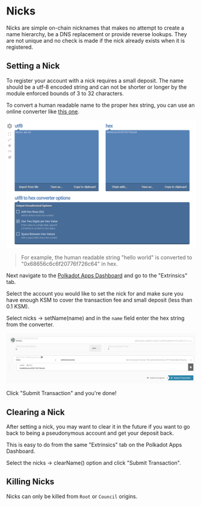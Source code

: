 # Nicks

Nicks are simple on-chain nicknames that makes no attempt to create a name hierarchy, be a DNS replacement or provide
reverse lookups. They are not unique and no check is made if the nick already exists when it is registered.

## Setting a Nick

To register your account with a nick requires a small deposit. The name should be a utf-8 encoded string and can not
be shorter or longer by the module enforced bounds of 3 to 32 characters.

To convert a human readable name to the proper hex string, you can use an online converter like [this one](https://onlinehextools.com/convert-utf8-to-hex).

![converter](../img/utf8.png)

> For example, the human readable string "hello world" is converted to "0x68656c6c6f20776f726c64" in hex.

Next navigate to the [Polkadot Apps Dashboard](https://polkadot.js.org/apps) and go to the "Extrinsics" tab.

Select the account you would like to set the nick for and make sure you have enough KSM to cover the transaction fee
and small deposit (less than 0.1 KSM).

Select nicks -> setName(name) and in the `name` field enter the hex string from the converter.

![setName](../img/set_name.png)

Click "Submit Transaction" and you're done!

## Clearing a Nick

After setting a nick, you may want to clear it in the future if you want to go back to being a pseudonymous account and
get your deposit back.

This is easy to do from the same "Extrinsics" tab on the Polkadot Apps Dashboard.

Select the nicks -> clearName() option and click "Submit Transaction".

## Killing Nicks

Nicks can only be killed from `Root` or `Council` origins.
